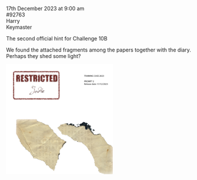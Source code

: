 17th December 2023 at 9:00 am<br/>
#92763<br/>
Harry<br/>
Keymaster

The second official hint for Challenge 10B



We found the attached fragments among the papers together with the diary. Perhaps they shed some light?



[<img src="CC2023-Challenge-10-prompt-2-290x300.png">](CC2023-Challenge-10-prompt-2.png)
